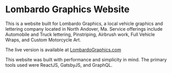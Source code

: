 # Lombardo Graphics Website
This is a website built for Lombardo Graphics, a local vehicle graphics and lettering company located in North Andover, Ma. Service offerings include Automobile and Truck lettering, Pinstriping, Airbrush work, Full Vehicle Wraps, and Custom Motorcycle Art.

The live version is available at [LombardoGraphics.com](LombardoGraphics.com)

This website was built with performance and simplicity in mind. The primary tools used were ReactJS, GatsbyJS, and GraphQL.